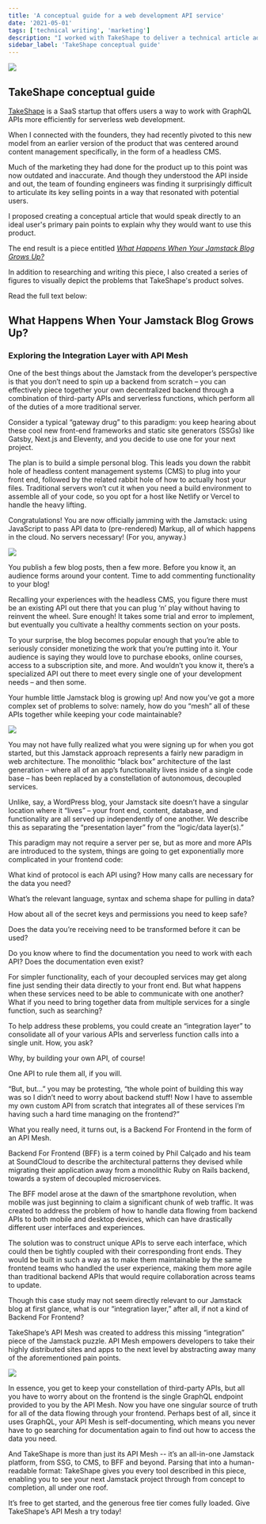 ```yaml
---
title: 'A conceptual guide for a web development API service'
date: '2021-05-01'
tags: ['technical writing', 'marketing']
description: "I worked with TakeShape to deliver a technical article addressing their ideal user's pain points."
sidebar_label: 'TakeShape conceptual guide'
---
```


![](/img/takeshape/takeshape.png)

## TakeShape conceptual guide

[TakeShape](https://takeshape.io) is a SaaS startup that offers users a way to work with GraphQL APIs more efficiently for serverless web development.

When I connected with the founders, they had recently pivoted to this new model from an earlier version of the product that was centered around content management specifically, in the form of a headless CMS.

Much of the marketing they had done for the product up to this point was now outdated and inaccurate.
And though they understood the API inside and out, the team of founding engineers was finding it surprisingly difficult to articulate its key selling points in a way that resonated with potential users.

I proposed creating a conceptual article that would speak directly to an ideal user's primary pain points to explain why they would want to use this product.

The end result is a piece entitled [_What Happens When Your Jamstack Blog Grows Up?_](https://www.takeshape.io/articles/what-happens-when-your-jamstack-blog-grows-up/)

In addition to researching and writing this piece, I also created a series of figures to visually depict the problems that TakeShape's product solves.

Read the full text below:

## What Happens When Your Jamstack Blog Grows Up?

### Exploring the Integration Layer with API Mesh

One of the best things about the Jamstack from the developer’s perspective is that you don’t need to spin up a backend from scratch – you can effectively piece together your own decentralized backend through a combination of third-party APIs and serverless functions, which perform all of the duties of a more traditional server.

Consider a typical “gateway drug” to this paradigm: you keep hearing about these cool new front-end frameworks and static site generators (SSGs) like Gatsby, Next.js and Eleventy, and you decide to use one for your next project.

The plan is to build a simple personal blog. This leads you down the rabbit hole of headless content management systems (CMS) to plug into your front end, followed by the related rabbit hole of how to actually host your files. Traditional servers won’t cut it when you need a build environment to assemble all of your code, so you opt for a host like Netlify or Vercel to handle the heavy lifting.

Congratulations! You are now officially jamming with the Jamstack: using JavaScript to pass API data to (pre-rendered) Markup, all of which happens in the cloud. No servers necessary! (For you, anyway.)

![](/img/takeshape/fig-1.png)

You publish a few blog posts, then a few more. Before you know it, an audience forms around your content. Time to add commenting functionality to your blog!

Recalling your experiences with the headless CMS, you figure there must be an existing API out there that you can plug ‘n’ play without having to reinvent the wheel. Sure enough! It takes some trial and error to implement, but eventually you cultivate a healthy comments section on your posts.

To your surprise, the blog becomes popular enough that you’re able to seriously consider monetizing the work that you’re putting into it. Your audience is saying they would love to purchase ebooks, online courses, access to a subscription site, and more. And wouldn’t you know it, there’s a specialized API out there to meet every single one of your development needs – and then some.

Your humble little Jamstack blog is growing up! And now you’ve got a more complex set of problems to solve: namely, how do you “mesh” all of these APIs together while keeping your code maintainable?

![](/img/takeshape/fig-2.png)

You may not have fully realized what you were signing up for when you got started, but this Jamstack approach represents a fairly new paradigm in web architecture. The monolithic “black box” architecture of the last generation – where all of an app’s functionality lives inside of a single code base – has been replaced by a constellation of autonomous, decoupled services.

Unlike, say, a WordPress blog, your Jamstack site doesn’t have a singular location where it “lives” – your front end, content, database, and functionality are all served up independently of one another. We describe this as separating the “presentation layer” from the “logic/data layer(s).”

This paradigm may not require a server per se, but as more and more APIs are introduced to the system, things are going to get exponentially more complicated in your frontend code:

What kind of protocol is each API using? How many calls are necessary for the data you need?

What’s the relevant language, syntax and schema shape for pulling in data?

How about all of the secret keys and permissions you need to keep safe?

Does the data you’re receiving need to be transformed before it can be used?

Do you know where to find the documentation you need to work with each API? Does the documentation even exist?

For simpler functionality, each of your decoupled services may get along fine just sending their data directly to your front end. But what happens when these services need to be able to communicate with one another? What if you need to bring together data from multiple services for a single function, such as searching?

To help address these problems, you could create an “integration layer” to consolidate all of your various APIs and serverless function calls into a single unit. How, you ask?

Why, by building your own API, of course!

One API to rule them all, if you will.

“But, but...” you may be protesting, “the whole point of building this way was so I didn’t need to worry about backend stuff! Now I have to assemble my own custom API from scratch that integrates all of these services I’m having such a hard time managing on the frontend?”

What you really need, it turns out, is a Backend For Frontend in the form of an API Mesh.

Backend For Frontend (BFF) is a term coined by Phil Calçado and his team at SoundCloud to describe the architectural patterns they devised while migrating their application away from a monolithic Ruby on Rails backend, towards a system of decoupled microservices.

The BFF model arose at the dawn of the smartphone revolution, when mobile was just beginning to claim a significant chunk of web traffic. It was created to address the problem of how to handle data flowing from backend APIs to both mobile and desktop devices, which can have drastically different user interfaces and experiences.

The solution was to construct unique APIs to serve each interface, which could then be tightly coupled with their corresponding front ends. They would be built in such a way as to make them maintainable by the same frontend teams who handled the user experience, making them more agile than traditional backend APIs that would require collaboration across teams to update.

Though this case study may not seem directly relevant to our Jamstack blog at first glance, what is our “integration layer,” after all, if not a kind of Backend For Frontend?

TakeShape’s API Mesh was created to address this missing “integration” piece of the Jamstack puzzle. API Mesh empowers developers to take their highly distributed sites and apps to the next level by abstracting away many of the aforementioned pain points.

![](/img/takeshape/fig-3.png)

In essence, you get to keep your constellation of third-party APIs, but all you have to worry about on the frontend is the single GraphQL endpoint provided to you by the API Mesh. Now you have one singular source of truth for all of the data flowing through your frontend. Perhaps best of all, since it uses GraphQL, your API Mesh is self-documenting, which means you never have to go searching for documentation again to find out how to access the data you need.

And TakeShape is more than just its API Mesh -- it’s an all-in-one Jamstack platform, from SSG, to CMS, to BFF and beyond. Parsing that into a human-readable format: TakeShape gives you every tool described in this piece, enabling you to see your next Jamstack project through from concept to completion, all under one roof.

It’s free to get started, and the generous free tier comes fully loaded. Give TakeShape’s API Mesh a try today!
